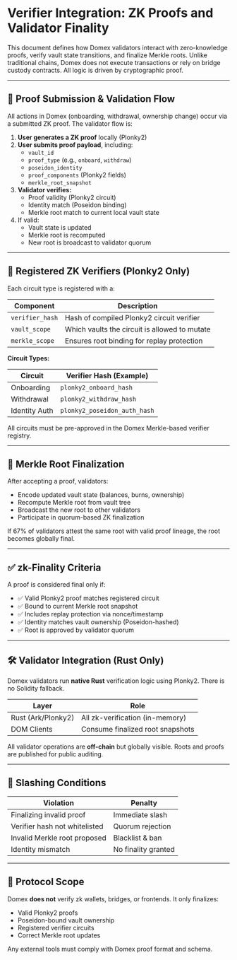 # Verifier Integration: ZK Proofs and Validator Finality

This document defines how Domex validators interact with zero-knowledge proofs, verify vault state transitions, and finalize Merkle roots. Unlike traditional chains, Domex does not execute transactions or rely on bridge custody contracts. All logic is driven by cryptographic proof.

---

## 🔄 Proof Submission & Validation Flow

All actions in Domex (onboarding, withdrawal, ownership change) occur via a submitted ZK proof. The validator flow is:

1. **User generates a ZK proof** locally (Plonky2)
2. **User submits proof payload**, including:
   - `vault_id`
   - `proof_type` (e.g., `onboard`, `withdraw`)
   - `poseidon_identity`
   - `proof_components` (Plonky2 fields)
   - `merkle_root_snapshot`
3. **Validator verifies:**
   - Proof validity (Plonky2 circuit)
   - Identity match (Poseidon binding)
   - Merkle root match to current local vault state
4. If valid:
   - Vault state is updated
   - Merkle root is recomputed
   - New root is broadcast to validator quorum

---

## 🔐 Registered ZK Verifiers (Plonky2 Only)

Each circuit type is registered with a:

| Component        | Description                                   |
|------------------|-----------------------------------------------|
| `verifier_hash`  | Hash of compiled Plonky2 circuit verifier     |
| `vault_scope`    | Which vaults the circuit is allowed to mutate |
| `merkle_scope`   | Ensures root binding for replay protection    |

**Circuit Types:**

| Circuit       | Verifier Hash (Example)     |
|---------------|-----------------------------|
| Onboarding    | `plonky2_onboard_hash`      |
| Withdrawal    | `plonky2_withdraw_hash`     |
| Identity Auth | `plonky2_poseidon_auth_hash`|

All circuits must be pre-approved in the Domex Merkle-based verifier registry.

---

## 🧱 Merkle Root Finalization

After accepting a proof, validators:

- Encode updated vault state (balances, burns, ownership)
- Recompute Merkle root from vault tree
- Broadcast the new root to other validators
- Participate in quorum-based ZK finalization

If 67% of validators attest the same root with valid proof lineage, the root becomes globally final.

---

## ✅ zk-Finality Criteria

A proof is considered final only if:

- ✅ Valid Plonky2 proof matches registered circuit
- ✅ Bound to current Merkle root snapshot
- ✅ Includes replay protection via nonce/timestamp
- ✅ Identity matches vault ownership (Poseidon-hashed)
- ✅ Root is approved by validator quorum

---

## 🛠️ Validator Integration (Rust Only)

Domex validators run **native Rust** verification logic using Plonky2. There is no Solidity fallback.

| Layer      | Role                             |
|------------|----------------------------------|
| Rust (Ark/Plonky2) | All zk-verification (in-memory) |
| DOM Clients | Consume finalized root snapshots |

All validator operations are **off-chain** but globally visible. Roots and proofs are published for public auditing.

---

## 🔨 Slashing Conditions

| Violation                      | Penalty             |
|-------------------------------|---------------------|
| Finalizing invalid proof       | Immediate slash     |
| Verifier hash not whitelisted | Quorum rejection    |
| Invalid Merkle root proposed  | Blacklist & ban     |
| Identity mismatch             | No finality granted |

---

## 🛑 Protocol Scope

Domex **does not** verify zk wallets, bridges, or frontends. It only finalizes:

- Valid Plonky2 proofs
- Poseidon-bound vault ownership
- Registered verifier circuits
- Correct Merkle root updates

Any external tools must comply with Domex proof format and schema.
